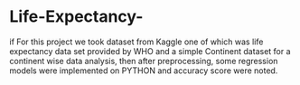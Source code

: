 # Life-Expectancy-
if For this project we took dataset from Kaggle one of which was life expectancy data set provided by WHO and a simple Continent dataset for a continent wise data analysis, then after preprocessing, some regression models were implemented on PYTHON and accuracy score were noted.
